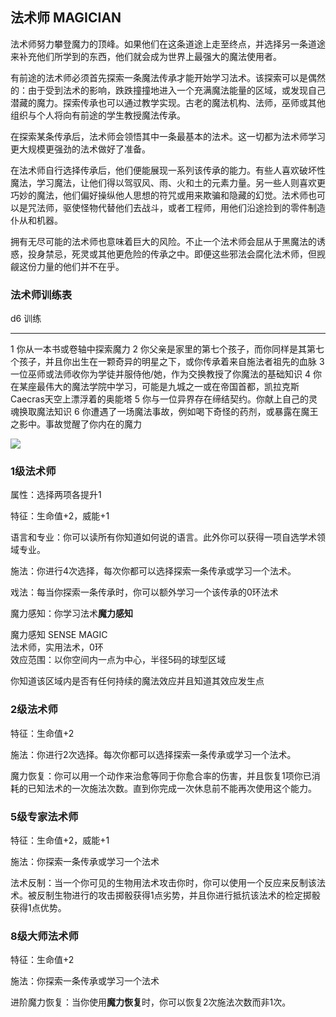 ## 法术师 MAGICIAN

法术师努力攀登魔力的顶峰。如果他们在这条道途上走至终点，并选择另一条道途来补充他们所学到的东西，他们就会成为世界上最强大的魔法使用者。

有前途的法术师必须首先探索一条魔法传承才能开始学习法术。该探索可以是偶然的：由于受到法术的影响，跌跌撞撞地进入一个充满魔法能量的区域，或发现自己潜藏的魔力。探索传承也可以通过教学实现。古老的魔法机构、法师，巫师或其他组织与个人将向有前途的学生教授魔法传承。

在探索某条传承后，法术师会领悟其中一条最基本的法术。这一切都为法术师学习更大规模更强劲的法术做好了准备。

在法术师自行选择传承后，他们便能展现一系列该传承的能力。有些人喜欢破坏性魔法，学习魔法，让他们得以驾驭风、雨、火和土的元素力量。另一些人则喜欢更巧妙的魔法，他们偏好操纵他人思想的符咒或用来欺骗和隐藏的幻觉。法术师也可以是咒法师，驱使怪物代替他们去战斗，或者工程师，用他们沿途捡到的零件制造仆从和机器。

拥有无尽可能的法术师也意味着巨大的风险。不止一个法术师会屈从于黑魔法的诱惑，投身禁忌，死灵或其他更危险的传承之中。即便这些邪法会腐化法术师，但觊觎这份力量的他们并不在乎。

### 法术师训练表

  d6   训练
  ---- ------------------------------------------------------------------------------------------------------------------
  1    你从一本书或卷轴中探索魔力
  2    你父亲是家里的第七个孩子，而你同样是其第七个孩子，并且你出生在一颗奇异的明星之下，或你传承着来自施法者祖先的血脉
  3    一位巫师或法师收你为学徒并服侍他/她，作为交换教授了你魔法的基础知识
  4    你在某座最伟大的魔法学院中学习，可能是九城之一或在帝国首都，凯拉克斯Caecras天空上漂浮着的奥能塔
  5    你与一位异界存在缔结契约。你献上自己的灵魂换取魔法知识
  6    你遭遇了一场魔法事故，例如喝下奇怪的药剂，或暴露在魔王之影中。事故觉醒了你内在的魔力

![](https://sdlpic.oss-cn-beijing.aliyuncs.com/pic/magician.jpg)

### 1级法术师

属性：选择两项各提升1

特征：生命值+2，威能+1

语言和专业：你可以读所有你知道如何说的语言。此外你可以获得一项自选学术领域专业。

施法：你进行4次选择，每次你都可以选择探索一条传承或学习一个法术。

戏法：每当你探索一条传承时，你可以额外学习一个该传承的0环法术

魔力感知：你学习法术**魔力感知**

魔力感知 SENSE MAGIC\
法术师，实用法术，0环\
效应范围：以你空间内一点为中心，半径5码的球型区域

你知道该区域内是否有任何持续的魔法效应并且知道其效应发生点

### 2级法术师

特征：生命值+2

施法：你进行2次选择。每次你都可以选择探索一条传承或学习一个法术。

魔力恢复：你可以用一个动作来治愈等同于你愈合率的伤害，并且恢复1项你已消耗的已知法术的一次施法次数。直到你完成一次休息前不能再次使用这个能力。

### 5级专家法术师

特征：生命值+2，威能+1

施法：你探索一条传承或学习一个法术

法术反制：当一个你可见的生物用法术攻击你时，你可以使用一个反应来反制该法术。被反制生物进行的攻击掷骰获得1点劣势，并且你进行抵抗该法术的检定掷骰获得1点优势。

### 8级大师法术师

特征：生命值+2

施法：你探索一条传承或学习一个法术

进阶魔力恢复：当你使用**魔力恢复**时，你可以恢复2次施法次数而非1次。
